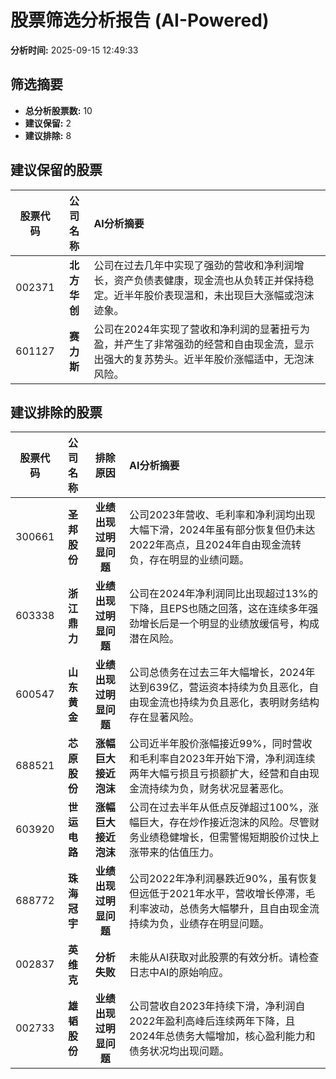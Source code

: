 # 股票筛选分析报告 (AI-Powered)

**分析时间:** 2025-09-15 12:49:33

## 筛选摘要

- **总分析股票数:** 10
- **建议保留:** 2
- **建议排除:** 8

## 建议保留的股票

| 股票代码 | 公司名称 | AI分析摘要 |
|:---:|:---:|:---|
| 002371 | **北方华创** | 公司在过去几年中实现了强劲的营收和净利润增长，资产负债表健康，现金流也从负转正并保持稳定。近半年股价表现温和，未出现巨大涨幅或泡沫迹象。 |
| 601127 | **赛力斯** | 公司在2024年实现了营收和净利润的显著扭亏为盈，并产生了非常强劲的经营和自由现金流，显示出强大的复苏势头。近半年股价涨幅适中，无泡沫风险。 |

## 建议排除的股票

| 股票代码 | 公司名称 | 排除原因 | AI分析摘要 |
|:---:|:---:|:---:|:---|
| 300661 | **圣邦股份** | **业绩出现过明显问题** | 公司2023年营收、毛利率和净利润均出现大幅下滑，2024年虽有部分恢复但仍未达2022年高点，且2024年自由现金流转负，存在明显的业绩问题。 |
| 603338 | **浙江鼎力** | **业绩出现过明显问题** | 公司在2024年净利润同比出现超过13%的下降，且EPS也随之回落，这在连续多年强劲增长后是一个明显的业绩放缓信号，构成潜在风险。 |
| 600547 | **山东黄金** | **业绩出现过明显问题** | 公司总债务在过去三年大幅增长，2024年达到639亿，营运资本持续为负且恶化，自由现金流也持续为负且恶化，表明财务结构存在显著风险。 |
| 688521 | **芯原股份** | **涨幅巨大接近泡沫** | 公司近半年股价涨幅接近99%，同时营收和毛利率自2023年开始下滑，净利润连续两年大幅亏损且亏损额扩大，经营和自由现金流持续为负，财务状况显著恶化。 |
| 603920 | **世运电路** | **涨幅巨大接近泡沫** | 公司在过去半年从低点反弹超过100%，涨幅巨大，存在炒作接近泡沫的风险。尽管财务业绩稳健增长，但需警惕短期股价过快上涨带来的估值压力。 |
| 688772 | **珠海冠宇** | **业绩出现过明显问题** | 公司2022年净利润暴跌近90%，虽有恢复但远低于2021年水平，营收增长停滞，毛利率波动，总债务大幅攀升，且自由现金流持续为负，业绩存在明显问题。 |
| 002837 | **英维克** | **分析失败** | 未能从AI获取对此股票的有效分析。请检查日志中AI的原始响应。 |
| 002733 | **雄韬股份** | **业绩出现过明显问题** | 公司营收自2023年持续下滑，净利润自2022年盈利高峰后连续两年下降，且2024年总债务大幅增加，核心盈利能力和债务状况均出现问题。 |
